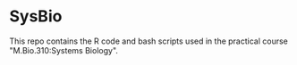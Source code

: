 # SysBio
This repo contains the R code and bash scripts used in the practical course "M.Bio.310:Systems Biology".
